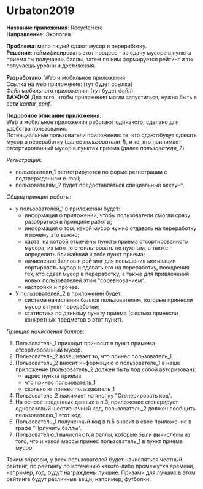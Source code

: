 # Urbaton2019

**Название приложения**: RecycleHero <br/>
**Направление**: Экология  <br/>

**Проблема**: мало людей сдают мусор в переработку. <br/>
**Решение**: геймифицировать этот процесс - за сдачу мусора в пункты приема ты получаешь баллы, затем по ним формируется рейтинг и ты получаешь уровни и достижения. <br/>

**Разработано**: Web и мобильное приложения <br/>
Ссылка на web приложение: (тут будет ссылка) <br/>
Файл мобильного приложения: (тут будет файл) <br/>
**ВАЖНО!** Для того, чтобы приложения могли запуститься, нужно быть в сети *kontur_сonf*. <br/>

**Подробное описание приложения**: <br/>
Web и мобильное приложения работают одинакого, сделано для удобства пользования. <br/>
Потенциальные пользователи приложения: те, кто сдают/будут сдавать мусор в переработку (далее *пользователи_1*), и те, кто принимает отсортированный мусор в пунктах приема (далее *пользователи_2*). <br/>

*Регистрация*: <br/>
  - пользователи_1 регистрируются по форме регистрации с подтверждением e-mail; <br/>
  - пользователям_2 будет предоставляться специальный аккаунт. <br/>

*Общиц принцип работы*: <br/>
  - у пользователей_1 в приложении будет: <br/>
      - информация о приложении, чтобы пользователи смогли сразу разобраться в принципе работы; <br/>
      - информация о том, какой мусор нужно отдавать на переработку и почему это важно; <br/>
      - карта, на котрой отмечены пункты приема отсортированного мусора, их можно отфильтровать по нужным, а также определить ближайший         к тебе пункт приема; <br/>
      - начисление баллов и рейтинг для повышения мотивации сортировать мусор и сдавать его на переработку, поощрения тех, кто сдает             мусор в переработку, а также для привлечения новых пользователей этим "соревнованием"; <br/>
      - настройки и прочее. <br/>
  - У пользователей_2 в приложении будет: <br/>
      - система начисления баллов пользователям, которые принесли мусор в пункт переработки; <br/>
      - статистика по данному пункту приема (сколько принесли конкретных предметов в этот пункт). <br/>

*Принцип начисления баллов*:  <br/>
   1) Пользователь_1 приходит приносит в пункт примема отсортированный мусор. <br/> 
   2) Пользователь_2 взвешивает то, что принес пользователь_1. <br/>
   3) Пользователь_2 вносит информацию о пользователе_1 в наше приложение (пользователь_2 должен быть под собой авторизован): <br/>
        - адрес пункта приема  <br/>
        - что принес пользователь_1 <br/>
        - сколько кг принес пользователь_1 <br/>
   4) Пользователь_2 нажимает на кнопку "Сгенерировать код". <br/>
   5) На основе введенных данных в п.3, приложение сгенерирует одноразовый шестизначный код, пользователь_2 должен сообщить пользователю_1 этот код. <br/>
   6) Пользователь_1 полученный код в п.5 вносит в свое приложение в графе "Прлучить баллы". <br/>
   7) Пользователю_1 начисляются баллы, которые были вычислены из того, что и какой массы принес пользователь_1 в пункт приема мусор. <br/>

Таким образом, у всех пользователей будет начисляться честный рейтинг, по рейтингу по истечению какого-либо промежутка времени, например, год, будут награждены лучшие. Призами для лучших в этом рейтинге будут различные вещи, например, футболки.   


